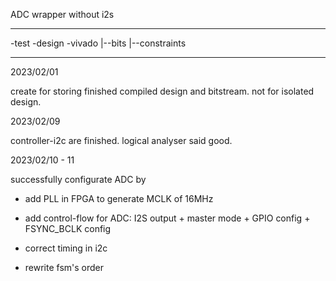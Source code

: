 ADC wrapper without i2s

-------

-test
-design
-vivado
|--bits
|--constraints

---------------



2023/02/01

create for storing finished compiled design and bitstream. not for isolated design.



2023/02/09

controller-i2c are finished. logical analyser said good.



2023/02/10 - 11

successfully configurate ADC by

- add PLL in FPGA to generate MCLK of 16MHz 

- add control-flow for ADC: I2S output + master mode + GPIO config + FSYNC_BCLK config
- correct timing in i2c
- rewrite fsm's order